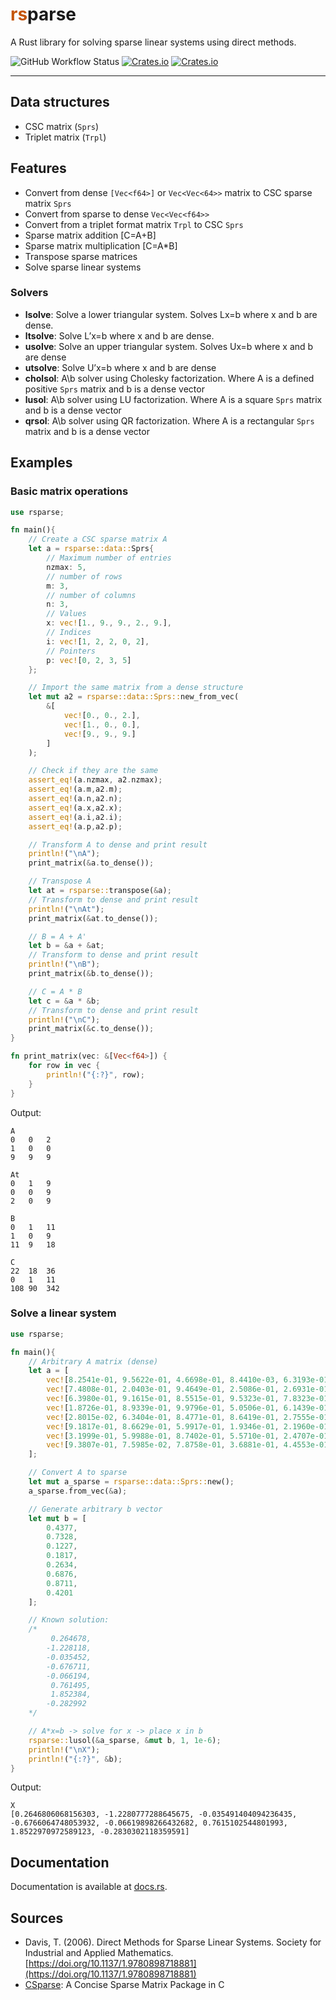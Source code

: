 # <span style="color:#c45508">rs</span>parse

A Rust library for solving sparse linear systems using direct methods.


![GitHub Workflow Status](https://img.shields.io/github/actions/workflow/status/rlado/rsparse/rust.yml) [![Crates.io](https://img.shields.io/crates/d/rsparse)](https://crates.io/crates/rsparse) [![Crates.io](https://img.shields.io/crates/v/rsparse)](https://crates.io/crates/rsparse)

---

## Data structures
- CSC matrix (`Sprs`)
- Triplet matrix (`Trpl`)

## Features
- Convert from dense `[Vec<f64>]` or `Vec<Vec<64>>` matrix to CSC sparse matrix `Sprs`
- Convert from sparse to dense `Vec<Vec<f64>>`
- Convert from a triplet format matrix `Trpl` to CSC `Sprs`
- Sparse matrix addition [C=A+B]
- Sparse matrix multiplication [C=A*B]
- Transpose sparse matrices
- Solve sparse linear systems

### Solvers
- **lsolve**: Solve a lower triangular system. Solves Lx=b where x and b are dense.
- **ltsolve**: Solve L’x=b where x and b are dense.
- **usolve**: Solve an upper triangular system. Solves Ux=b where x and b are dense
- **utsolve**: Solve U’x=b where x and b are dense
- **cholsol**: A\b solver using Cholesky factorization. Where A is a defined positive `Sprs` matrix and b is a dense vector
- **lusol**: A\b solver using LU factorization. Where A is a square `Sprs` matrix and b is a dense vector
- **qrsol**: A\b solver using QR factorization. Where A is a rectangular `Sprs` matrix and b is a dense vector

## Examples
### Basic matrix operations
```rust
use rsparse;

fn main(){
    // Create a CSC sparse matrix A
    let a = rsparse::data::Sprs{
        // Maximum number of entries
        nzmax: 5,
        // number of rows
        m: 3,
        // number of columns
        n: 3,
        // Values
        x: vec![1., 9., 9., 2., 9.],
        // Indices
        i: vec![1, 2, 2, 0, 2],
        // Pointers
        p: vec![0, 2, 3, 5]
    };

    // Import the same matrix from a dense structure
    let mut a2 = rsparse::data::Sprs::new_from_vec(
        &[
            vec![0., 0., 2.],
            vec![1., 0., 0.],
            vec![9., 9., 9.]
        ]
    );

    // Check if they are the same
    assert_eq!(a.nzmax, a2.nzmax);
    assert_eq!(a.m,a2.m);
    assert_eq!(a.n,a2.n);
    assert_eq!(a.x,a2.x);
    assert_eq!(a.i,a2.i);
    assert_eq!(a.p,a2.p);

    // Transform A to dense and print result
    println!("\nA");
    print_matrix(&a.to_dense());

    // Transpose A
    let at = rsparse::transpose(&a);
    // Transform to dense and print result
    println!("\nAt");
    print_matrix(&at.to_dense());

    // B = A + A'
    let b = &a + &at;
    // Transform to dense and print result
    println!("\nB");
    print_matrix(&b.to_dense());

    // C = A * B
    let c = &a * &b;
    // Transform to dense and print result
    println!("\nC");
    print_matrix(&c.to_dense());
}

fn print_matrix(vec: &[Vec<f64>]) {
    for row in vec {
        println!("{:?}", row);
    }
}
```

Output:

```
A
0	0	2
1	0	0
9	9	9

At
0	1	9
0	0	9
2	0	9

B
0	1	11
1	0	9
11	9	18

C
22	18	36
0	1	11
108	90	342
```


### Solve a linear system
```rust
use rsparse;

fn main(){
    // Arbitrary A matrix (dense)
    let a = [
        vec![8.2541e-01, 9.5622e-01, 4.6698e-01, 8.4410e-03, 6.3193e-01, 7.5741e-01, 5.3584e-01, 3.9448e-01],
        vec![7.4808e-01, 2.0403e-01, 9.4649e-01, 2.5086e-01, 2.6931e-01, 5.5866e-01, 3.1827e-01, 2.9819e-02],
        vec![6.3980e-01, 9.1615e-01, 8.5515e-01, 9.5323e-01, 7.8323e-01, 8.6003e-01, 7.5761e-01, 8.9255e-01],
        vec![1.8726e-01, 8.9339e-01, 9.9796e-01, 5.0506e-01, 6.1439e-01, 4.3617e-01, 7.3369e-01, 1.5565e-01],
        vec![2.8015e-02, 6.3404e-01, 8.4771e-01, 8.6419e-01, 2.7555e-01, 3.5909e-01, 7.6644e-01, 8.9905e-02],
        vec![9.1817e-01, 8.6629e-01, 5.9917e-01, 1.9346e-01, 2.1960e-01, 1.8676e-01, 8.7020e-01, 2.7891e-01],
        vec![3.1999e-01, 5.9988e-01, 8.7402e-01, 5.5710e-01, 2.4707e-01, 7.5652e-01, 8.3682e-01, 6.3145e-01],
        vec![9.3807e-01, 7.5985e-02, 7.8758e-01, 3.6881e-01, 4.4553e-01, 5.5005e-02, 3.3908e-01, 3.4573e-01],
    ];

    // Convert A to sparse
    let mut a_sparse = rsparse::data::Sprs::new();
    a_sparse.from_vec(&a);

    // Generate arbitrary b vector
    let mut b = [
        0.4377,
        0.7328,
        0.1227,
        0.1817,
        0.2634,
        0.6876,
        0.8711,
        0.4201
    ];

    // Known solution:
    /*
         0.264678,
        -1.228118,
        -0.035452,
        -0.676711,
        -0.066194,
         0.761495,
         1.852384,
        -0.282992
    */

    // A*x=b -> solve for x -> place x in b
    rsparse::lusol(&a_sparse, &mut b, 1, 1e-6);
    println!("\nX");
    println!("{:?}", &b);
}
```

Output: 

```
X
[0.2646806068156303, -1.2280777288645675, -0.035491404094236435, -0.6766064748053932, -0.06619898266432682, 0.7615102544801993, 1.8522970972589123, -0.2830302118359591]
```

## Documentation
Documentation is available at [docs.rs](https://docs.rs/rsparse).

## Sources
- Davis, T. (2006). Direct Methods for Sparse Linear Systems. Society for Industrial and Applied Mathematics. [https://doi.org/10.1137/1.9780898718881](https://doi.org/10.1137/1.9780898718881)
- [CSparse](https://people.math.sc.edu/Burkardt/c_src/csparse/csparse.html): A Concise Sparse Matrix Package in C